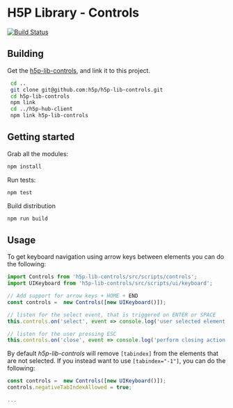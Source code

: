 H5P Library - Controls
==========

[![Build Status](https://travis-ci.org/h5p/h5p-lib-controls.svg?branch=master)](https://travis-ci.org/h5p/h5p-lib-controls)

## Building

Get the [h5p-lib-controls](https://github.com/h5p/h5p-lib-controls), and link it to this project.

```bash
 cd ..
 git clone git@github.com:h5p/h5p-lib-controls.git
 cd h5p-lib-controls
 npm link
 cd ../h5p-hub-client
 npm link h5p-lib-controls
```

## Getting started

Grab all the modules:
```bash
npm install
```

Run tests:
```bash
npm test
```

Build distribution
```bash
npm run build
```

## Usage

To get keyboard navigation using arrow keys between elements you can do the following:

```javascript
import Controls from 'h5p-lib-controls/src/scripts/controls';
import UIKeyboard from 'h5p-lib-controls/src/scripts/ui/keyboard';

// Add support for arrow keys + HOME + END
const controls =  new Controls([new UIKeyboard()]);

// listen for the select event, that is triggered on ENTER or SPACE
this.controls.on('select', event => console.log('user selected element', event.element));

// listen for the user pressing ESC
this.controls.on('close', event => console.log('perform closing action'));
```

By default *h5p-lib-controls* will remove `[tabindex]` from the elements that are not selected. If you instead want to use `[tabindex="-1"]`, you can do the following:

```javascript
const controls =  new Controls([new UIKeyboard()]);
controls.negativeTabIndexAllowed = true;

...
```
